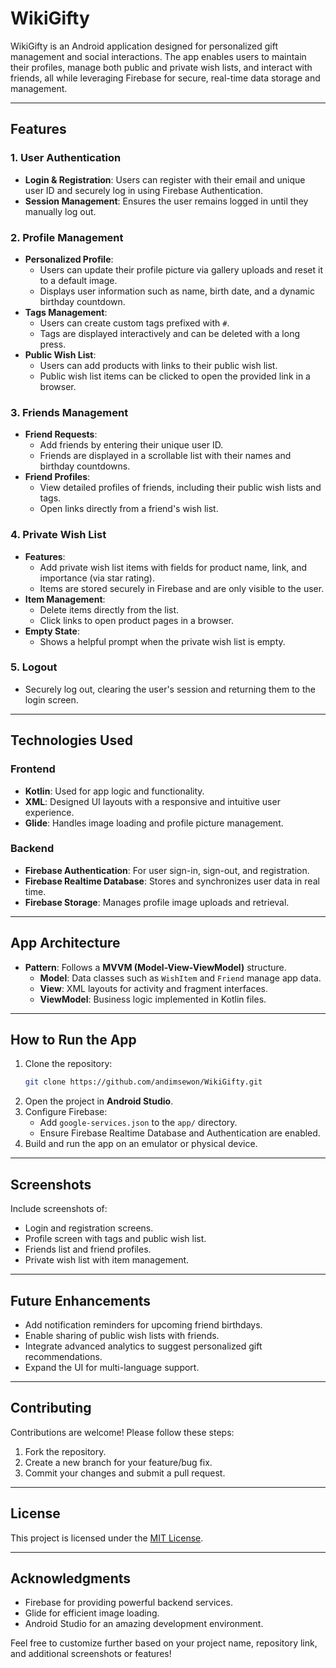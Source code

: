 # **WikiGifty**

WikiGifty is an Android application designed for personalized gift management and social interactions. The app enables users to maintain their profiles, manage both public and private wish lists, and interact with friends, all while leveraging Firebase for secure, real-time data storage and management.

---

## **Features**

### **1. User Authentication**
- **Login & Registration**: Users can register with their email and unique user ID and securely log in using Firebase Authentication.
- **Session Management**: Ensures the user remains logged in until they manually log out.

### **2. Profile Management**
- **Personalized Profile**: 
  - Users can update their profile picture via gallery uploads and reset it to a default image.
  - Displays user information such as name, birth date, and a dynamic birthday countdown.
- **Tags Management**:
  - Users can create custom tags prefixed with `#`.
  - Tags are displayed interactively and can be deleted with a long press.
- **Public Wish List**:
  - Users can add products with links to their public wish list.
  - Public wish list items can be clicked to open the provided link in a browser.

### **3. Friends Management**
- **Friend Requests**:
  - Add friends by entering their unique user ID.
  - Friends are displayed in a scrollable list with their names and birthday countdowns.
- **Friend Profiles**:
  - View detailed profiles of friends, including their public wish lists and tags.
  - Open links directly from a friend's wish list.

### **4. Private Wish List**
- **Features**:
  - Add private wish list items with fields for product name, link, and importance (via star rating).
  - Items are stored securely in Firebase and are only visible to the user.
- **Item Management**:
  - Delete items directly from the list.
  - Click links to open product pages in a browser.
- **Empty State**:
  - Shows a helpful prompt when the private wish list is empty.

### **5. Logout**
- Securely log out, clearing the user's session and returning them to the login screen.

---

## **Technologies Used**

### **Frontend**
- **Kotlin**: Used for app logic and functionality.
- **XML**: Designed UI layouts with a responsive and intuitive user experience.
- **Glide**: Handles image loading and profile picture management.

### **Backend**
- **Firebase Authentication**: For user sign-in, sign-out, and registration.
- **Firebase Realtime Database**: Stores and synchronizes user data in real time.
- **Firebase Storage**: Manages profile image uploads and retrieval.

---

## **App Architecture**
- **Pattern**: Follows a **MVVM (Model-View-ViewModel)** structure.
  - **Model**: Data classes such as `WishItem` and `Friend` manage app data.
  - **View**: XML layouts for activity and fragment interfaces.
  - **ViewModel**: Business logic implemented in Kotlin files.

---

## **How to Run the App**

1. Clone the repository:
   ```bash
   git clone https://github.com/andimsewon/WikiGifty.git
   ```
2. Open the project in **Android Studio**.
3. Configure Firebase:
   - Add `google-services.json` to the `app/` directory.
   - Ensure Firebase Realtime Database and Authentication are enabled.
4. Build and run the app on an emulator or physical device.

---

## **Screenshots**

Include screenshots of:
- Login and registration screens.
- Profile screen with tags and public wish list.
- Friends list and friend profiles.
- Private wish list with item management.

---

## **Future Enhancements**
- Add notification reminders for upcoming friend birthdays.
- Enable sharing of public wish lists with friends.
- Integrate advanced analytics to suggest personalized gift recommendations.
- Expand the UI for multi-language support.

---

## **Contributing**
Contributions are welcome! Please follow these steps:
1. Fork the repository.
2. Create a new branch for your feature/bug fix.
3. Commit your changes and submit a pull request.

---

## **License**
This project is licensed under the [MIT License](LICENSE).

---

## **Acknowledgments**
- Firebase for providing powerful backend services.
- Glide for efficient image loading.
- Android Studio for an amazing development environment.

Feel free to customize further based on your project name, repository link, and additional screenshots or features!
